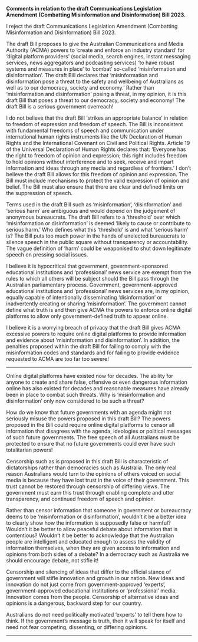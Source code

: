 **Comments in relation to the draft Communications Legislation Amendment**
**(Combatting Misinformation and Disinformation) Bill 2023.**

I reject the draft Communications Legislation Amendment (Combatting Misinformation and
Disinformation) Bill 2023.

The draft Bill proposes to give the Australian Communications and Media Authority
(ACMA) powers to ‘create and enforce an industry standard’ for ‘digital platform providers’
(social media, search engines, instant messaging services, news aggregators and
podcasting services) ‘to have robust systems and measures in place’ to ‘combat’ so-called
‘misinformation and disinformation’. The draft Bill declares that ‘misinformation and
disinformation pose a threat to the safety and wellbeing of Australians as well as to our
democracy, society and economy.’ Rather than ‘misinformation and disinformation’ posing
a threat, in my opinion, it is this draft Bill that poses a threat to our democracy, society and
economy! The draft Bill is a serious government overreach!

I do not believe that the draft Bill ‘strikes an appropriate balance’ in relation to freedom of
expression and freedom of speech. The Bill is inconsistent with fundamental freedoms of
speech and communication under international human rights instruments like the UN
Declaration of Human Rights and the International Covenant on Civil and Political Rights.
Article 19 of the Universal Declaration of Human Rights declares that: ‘Everyone has the
right to freedom of opinion and expression; this right includes freedom to hold opinions
without interference and to seek, receive and impart information and ideas through any
media and regardless of frontiers.’ I don’t believe the draft Bill allows for this freedom of
opinion and expression. The Bill must include mechanisms to protect the valid expression
of opinion and belief. The Bill must also ensure that there are clear and defined limits on
the suppression of speech.

Terms used in the draft Bill such as ‘misinformation’, ‘disinformation’ and ‘serious harm’ are
ambiguous and would depend on the judgement of anonymous bureaucrats. The draft Bill
refers to a ‘threshold’ over which ‘misinformation or disinformation’ is deemed ‘likely to
cause or contribute to serious harm.’ Who defines what this ‘threshold’ is and what ‘serious
harm’ is? The Bill puts too much power in the hands of unelected bureaucrats to silence
speech in the public square without transparency or accountability. The vague definition of
‘harm’ could be weaponised to shut down legitimate speech on pressing social issues.

I believe it is hypocritical that government, government-sponsored educational institutions
and ‘professional’ news service are exempt from the rules to which all others will be
subject should the Bill pass through the Australian parliamentary process. Government,
government-approved educational institutions and ‘professional’ news services are, in my
opinion, equally capable of intentionally disseminating ‘disinformation’ or inadvertently
creating or sharing ‘misinformation’. The government cannot define what truth is and then
give ACMA the powers to enforce online digital platforms to allow only government-defined
truth to appear online.

I believe it is a worrying breach of privacy that the draft Bill gives ACMA excessive powers
to require online digital platforms to provide information and evidence about
‘misinformation and disinformation’. In addition, the penalties proposed within the draft Bill
for failing to comply with the misinformation codes and standards and for failing to provide
evidence requested to ACMA are too far too severe!


-----

Online digital platforms have existed now for decades. The ability for anyone to create and
share false, offensive or even dangerous information online has also existed for decades
and reasonable measures have already been in place to combat such threats. Why is
‘misinformation and disinformation’ only now considered to be such a threat?

How do we know that future governments with an agenda might not seriously misuse the
powers proposed in this draft Bill? The powers proposed in the Bill could require online
digital platforms to censor all information that disagrees with the agenda, ideologies or
political messages of such future governments. The free speech of all Australians must be
protected to ensure that no future governments could ever have such totalitarian powers!

Censorship such as is proposed in this draft Bill is characteristic of dictatorships rather
than democracies such as Australia. The only real reason Australians would turn to the
opinions of others voiced on social media is because they have lost trust in the voice of
their government. This trust cannot be restored through censorship of differing views. The
government must earn this trust through enabling complete and utter transparency, and
continued freedom of speech and opinion.

Rather than censor information that someone in government or bureaucracy deems to be
‘misinformation or disinformation’, wouldn’t it be a better idea to clearly show how the
information is supposedly false or harmful? Wouldn’t it be better to allow peaceful debate
about information that is contentious? Wouldn’t it be better to acknowledge that the
Australian people are intelligent and educated enough to assess the validity of information
themselves, when they are given access to information and opinions from both sides of a
debate? In a democracy such as Australia we should encourage debate, not stifle it!

Censorship and silencing of ideas that differ to the official stance of government will stifle
innovation and growth in our nation. New ideas and innovation do not just come from
government-approved ‘experts’, government-approved educational institutions or
‘professional’ media. Innovation comes from the people. Censorship of alternative ideas
and opinions is a dangerous, backward step for our country.

Australians do not need politically motivated ‘experts’ to tell them how to think. If the
government’s message is truth, then it will speak for itself and need not fear competing,
dissenting, or differing opinions.


-----

